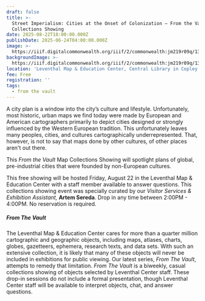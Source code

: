 ```yaml
---
draft: false
title: >-
  Street Imperialism: Cities at the Onset of Colonization — From the Vault
  Collections Showing
date: 2025-08-22T18:00:00.000Z
publishDate: 2025-06-24T04:00:00.000Z
image: >-
  https://iiif.digitalcommonwealth.org/iiif/2/commonwealth:jm219r09q/139,619,5149,2704/,1200/0/default.jpg
backgroundImage: >-
  https://iiif.digitalcommonwealth.org/iiif/2/commonwealth:jm219r09q/139,619,5149,2704/,1200/0/default.jpg
location: 'Leventhal Map & Education Center, Central Library in Copley Square'
fee: Free
registration: ''
tags:
  - from the vault
---
```


A city plan is a window into the city’s culture and lifestyle. Unfortunately, most historic, urban maps we find today were made by European and American cartographers primarily to depict cities designed or strongly influenced by the Western European tradition. This unfortunately leaves many peoples, cities, and cultures cartographically underrepresented. That, however, is not to say that maps done by other cultures, of other places aren't out there.

This *From the Vault* Map Collections Showing will spotlight plans of global, pre-industrial cities that were founded by non-European cultures.

This free showing will be hosted Friday, August 22 in the Leventhal Map & Education Center with a staff member available to answer questions. This collections showing event was specially curated by our *Visitor Services & Exhibition Assistant,* **Artem Sereda**. Drop in any time between 2:00PM - 4:00PM. No reservation is required.

##### ***From The Vault***

The Leventhal Map & Education Center cares for more than a quarter million cartographic and geographic objects, including maps, atlases, charts, globes, gazetteers, ephemera, research texts, and data sets. With such an extensive collection, it is likely that many of these objects will never be included in exhibitions for public viewing. Our latest series, *From The Vault*, attempts to remedy that limitation. *From The Vault* is a biweekly, casual collections showing of objects selected by Leventhal Center staff. These drop-in sessions do not include a formal presentation, though Leventhal Center staff will be available to interpret objects, chat, and answer questions.
